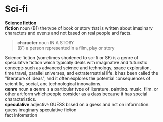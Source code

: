 # Sci-fi  
**Science fiction**  
**fiction** noun (B1) the type of book or story that is written about imaginary characters and events and not based on real people and facts.  
> **character** noun IN A STORY  
> (B1) a person represented in a film, play or story  

Science fiction (sometimes shortened to sci-fi or SF) is a genre of speculative fiction which typically deals with imaginative and futuristic concepts such as 
advanced science and technology, space exploration, time travel, parallel universes, and extraterrestrial life. 
It has been called the "literature of ideas", and it often explores the potential consequences of scientific, social, and technological innovations.  
**genre** noun a genre is a particular type of literature, painting, music, film, or other art form which people consider as a class because it has special characteristics.  
**speculative** adjective GUESS based on a guess and not on information.  
guess imaginary speculative fiction  
fact information
